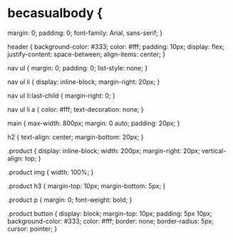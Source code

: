 # becasualbody {
  margin: 0;
  padding: 0;
  font-family: Arial, sans-serif;
}

header {
  background-color: #333;
  color: #fff;
  padding: 10px;
  display: flex;
  justify-content: space-between;
  align-items: center;
}

nav ul {
  margin: 0;
  padding: 0;
  list-style: none;
}

nav ul li {
  display: inline-block;
  margin-right: 20px;
}

nav ul li:last-child {
  margin-right: 0;
}

nav ul li a {
  color: #fff;
  text-decoration: none;
}

main {
  max-width: 800px;
  margin: 0 auto;
  padding: 20px;
}

h2 {
  text-align: center;
  margin-bottom: 20px;
}

.product {
  display: inline-block;
  width: 200px;
  margin-right: 20px;
  vertical-align: top;
}

.product img {
  width: 100%;
}

.product h3 {
  margin-top: 10px;
  margin-bottom: 5px;
}

.product p {
  margin: 0;
  font-weight: bold;
}

.product button {
  display: block;
  margin-top: 10px;
  padding: 5px 10px;
  background-color: #333;
  color: #fff;
  border: none;
  border-radius: 5px;
  cursor: pointer;
}
